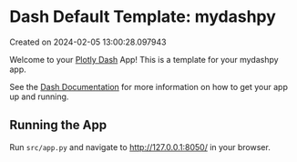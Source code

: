 # Dash Default Template: mydashpy

Created on 2024-02-05 13:00:28.097943

Welcome to your [Plotly Dash](https://plotly.com/dash/) App! This is a template for your mydashpy app.

See the [Dash Documentation](https://dash.plotly.com/introduction) for more information on how to get your app up and running.

## Running the App

Run `src/app.py` and navigate to http://127.0.0.1:8050/ in your browser.